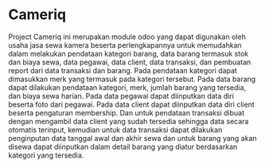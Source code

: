 <h1><b> Cameriq </b></h1>
Project Cameriq ini merupakan module odoo yang dapat digunakan oleh usaha jasa sewa kamera beserta perlengkapannya untuk memudahkan dalam melakukan pendataan kategori barang, data barang termasuk stok dan biaya sewa, data pegawai, data client, data transaksi, dan pembuatan report dari data transaksi dan barang.
Pada pendataan kategori dapat dimasukkan merk yang termasuk pada kategori tersebut. Pada data barang dapat dilakukan pendataan kategori, merk, jumlah barang yang tersedia, dan biaya sewa harian. Pada data pegawai dapat diinputkan data diri beserta foto dari pegawai. Pada data client dapat diinputkan data diri client beserta pengaturan membership. Dan untuk pendataan transaksi dibuat dengan mengambil data client yang sudah tersedia sehingga data secara otomatis terinput, kemudian untuk data transaksi dapat dilakukan penginputan data tanggal awal dan akhir sewa dan untuk barang yang akan disewa dapat diinputkan dalam detail barang yang diatur berdasarkan kategori yang tersedia.
